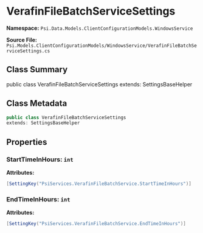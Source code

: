 # VerafinFileBatchServiceSettings

**Namespace:** `Psi.Data.Models.ClientConfigurationModels.WindowsService`

**Source File:** `Psi.Models.ClientConfigurationModels/WindowsService/VerafinFileBatchServiceSettings.cs`

## Class Summary

public class VerafinFileBatchServiceSettings
extends: SettingsBaseHelper

## Class Metadata

```typescript
public class VerafinFileBatchServiceSettings
extends: SettingsBaseHelper
```

## Properties

### StartTimeInHours: `int`



**Attributes:**
```csharp
[SettingKey("PsiServices.VerafinFileBatchService.StartTimeInHours")]
```

### EndTimeInHours: `int`



**Attributes:**
```csharp
[SettingKey("PsiServices.VerafinFileBatchService.EndTimeInHours")]
```
